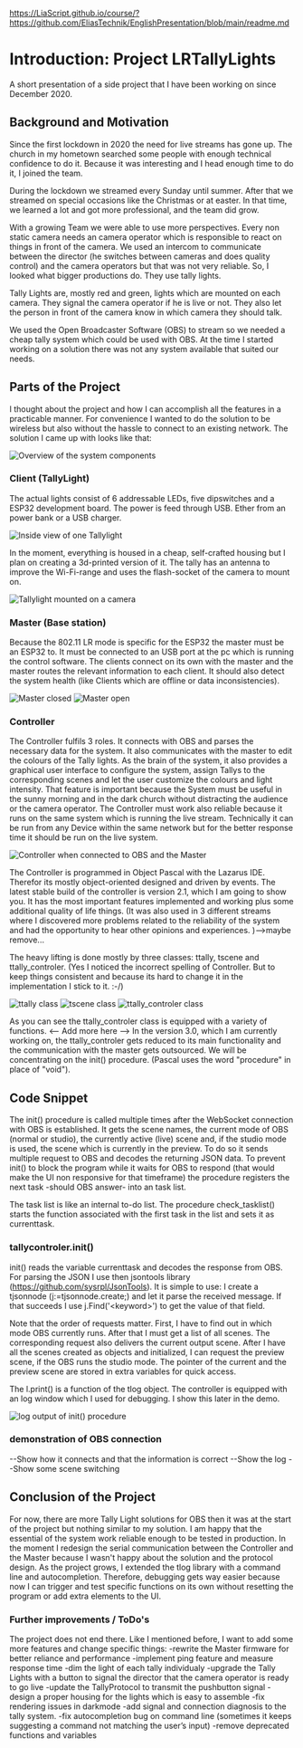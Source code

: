 https://LiaScript.github.io/course/?https://github.com/EliasTechnik/EnglishPresentation/blob/main/readme.md

# Introduction: Project LRTallyLights

A short presentation of a side project that I have been working on since December 2020.

## Background  and Motivation

Since the first lockdown in 2020 the need for live streams has gone up. The church in my hometown searched some people with enough technical confidence to do it. Because it was interesting and I head enough time to do it, I joined the team.

During the lockdown we streamed every Sunday until summer. After that we streamed on special occasions like the Christmas or at easter. In that time, we learned a lot and got more professional, and the team did grow.

With a growing Team we were able to use more perspectives. Every non static camera needs an camera operator which is responsible to react on things in front of the camera.
We used an intercom to communicate between the director (he switches between cameras and does quality control) and the camera operators but that was not very reliable. So, I looked what bigger productions do. They use tally lights.

Tally Lights are, mostly red and green, lights which are mounted on each camera. They signal the camera operator if he is live or not. They also let the person in front of the camera know in which camera they should talk.

We used the Open Broadcaster Software (OBS) to stream so we needed a cheap tally system which could be used with OBS. At the time I started working on a solution there was not any system available that suited our needs.

## Parts of the Project

I thought about the project and how I can accomplish all the features in a practicable manner. For convenience I wanted to do the solution to be wireless but also without the hassle to connect to an existing network. The solution I came up with looks like that:

![Overview of the system components](img/overview.png)

### Client (TallyLight)

The actual lights consist of 6 addressable LEDs, five dipswitches and a ESP32 development board. The power is feed through USB. Ether from an power bank or a USB charger.

![Inside view of one Tallylight](img/tally_open.jpg)

In the moment, everything is housed in a cheap, self-crafted housing but I plan on creating a 3d-printed version of it. The tally has an antenna to improve the Wi-Fi-range and uses the flash-socket of the camera to mount on.

![Tallylight mounted on a camera](img/tally_on_camera.jpg)

### Master (Base station)

Because the 802.11 LR mode is specific for the ESP32 the master must be an ESP32 to. It must be connected to an USB port at the pc which is running the control software. The clients connect on its own with the master and the master routes the relevant information to each client. It should also detect the system health (like Clients which are offline or data inconsistencies).

![Master closed](img/master_closed.jpg)
![Master open](img/master_open.jpg)

### Controller

The Controller fulfils 3 roles. It connects with OBS and parses the necessary data for the system. It also communicates with the master to edit the colours of the Tally lights. As the brain of the system, it also provides a graphical user interface to configure the system, assign Tallys to the corresponding scenes and let the user customize the colours and light intensity.
That feature is important because the System must be useful in the sunny morning and in the dark church without distracting the audience or the camera operator. The Controller must work also reliable because it runs on the same system which is running the live stream. Technically it can be run from any Device within the same network but for the better response time it should be run on the live system.

![Controller when connected to OBS and the Master](img/ControlerUIConnected.PNG)

The Controller is programmed in Object Pascal with the Lazarus IDE. Therefor its mostly object-oriented designed and driven by events. The latest stable build of the controller is version 2.1, which I am going to show you. It has the most important features implemented and working plus some additional quality of life things. (It was also used in 3 different streams where I discovered more problems related to the reliability of the system and had the opportunity to hear other opinions and experiences. )-->maybe remove...

The heavy lifting is done mostly by three classes: ttally, tscene and ttally_controler. (Yes I noticed the incorrect spelling of Controller. But to keep things consistent and because its hard to change it in the implementation I stick to it. :-/)

![ttally class](img/ttally.png)
![tscene class](img/tscene.png)
![ttally_controler class](img/ttally_controler.png)

As you can see the ttally_controler class is equipped with a variety of functions. <-- Add more here --> In the version 3.0, which I am currently working on, the ttally_controler gets reduced to its main functionality and the communication with the master gets outsourced. We will be concentrating on the init() procedure. (Pascal uses the word "procedure" in place of "void").

## Code Snippet

The init() procedure is called multiple times after the WebSocket connection with OBS is established. It gets the scene names, the current mode of OBS (normal or studio), the currently active (live) scene and, if the studio mode is used, the scene which is currently in the preview. To do so it sends multiple request to OBS and decodes the returning JSON data. To prevent init() to block the program while it waits for OBS to respond (that would make the UI non responsive for that timeframe) the procedure registers the next task -should OBS answer- into an task list.

The task list is like an internal to-do list. The procedure check_tasklist() starts the function associated with the first task in the list and sets it as currenttask.

### tallycontroler.init()

init() reads the variable currenttask and decodes the response from OBS. For parsing the JSON I use then jsontools library (<https://github.com/sysrpl/JsonTools>). It is simple to use: I create a tjsonnode (j:=tjsonnode.create;) and let it parse the received message. If that succeeds I use j.Find('\<keyword\>') to get the value of that field.

Note that the order of requests matter. First, I have to find out in which mode OBS currently runs. After that I must get a list of all scenes. The corresponding request also delivers the current output scene. After I have all the scenes created as objects and initialized, I can request the preview scene, if the OBS runs the studio mode. The pointer of the current and the preview scene are stored in extra variables for quick access.

The l.print() is a function of the tlog object. The controller is equipped with an log window which I used for debugging. I show this later in the demo.

![log output of init() procedure](img/output_of_init().PNG)

### demonstration of OBS connection

--Show how it connects and that the information is correct
--Show the log
--Show some scene switching

## Conclusion of the Project

For now, there are more Tally Light solutions for OBS then it was at the start of the project but nothing similar to my solution. I am happy that the essential of the system work reliable enough to be tested in production. In the moment I redesign the serial communication between the Controller and the Master because I wasn't happy about the solution and the protocol design. As the project grows, I extended the tlog library with a command line and autocompletion. Therefore, debugging gets way easier because now I can trigger and test specific functions on its own without resetting the program or add extra elements to the UI.  

### Further improvements / ToDo's

The project does not end there. Like I mentioned before, I want to add some more features and change specific things:
    -rewrite the Master firmware for better reliance and performance
    -implement ping feature and measure response time
    -dim the light of each tally individualy
    -upgrade the Tally Lights with a button to signal the director that the camera operator is ready to go live
    -update the TallyProtocol to transmit the pushbutton signal
    -design a proper housing for the lights which is easy to assemble
    -fix rendering issues in darkmode
    -add signal and connection diagnosis to the tally system.
    -fix autocompletion bug on command line (sometimes it keeps suggesting a command not matching the user’s input)
    -remove deprecated functions and variables
